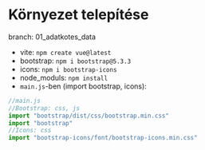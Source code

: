 # Környezet telepítése
branch: 01_adatkotes_data

- vite: `npm create vue@latest`
- bootstrap: `npm i bootstrap@5.3.3`
- icons: `npm i bootstrap-icons`
- node_moduls: `npm install`
- `main.js`-ben (import bootstrap, icons):
```js
//main.js
//Bootstrap: css, js
import "bootstrap/dist/css/bootstrap.min.css"
import "bootstrap"
//Icons: css
import "bootstrap-icons/font/bootstrap-icons.min.css"
```